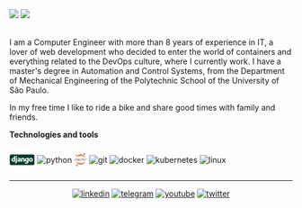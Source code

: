 <div>
  <img height="160em" src="https://github-readme-stats.vercel.app/api/top-langs/?username=adejonghm&layout=compact&border_radius=10&theme=onedark"/>
  <img height="160em" src="https://github-readme-stats.vercel.app/api?username=adejonghm&show_icons=true&count_private=true&include_all_commits=true&custom_title=Github%20Status&hide=issues&border_radius=10&theme=onedark"/>
</div>

<br/>

I am a Computer Engineer with more than 8 years of experience in IT, a lover of web development who decided to enter the world of containers and everything related to the DevOps culture, where I currently work. I have a master's degree in Automation and Control Systems, from the Department of Mechanical Engineering of the Polytechnic School of the University of São Paulo.

In my free time I like to ride a bike and share good times with family and friends.

**Technologies and tools**

<div style="display: inline_block">
  <img align="center" alt="django" width="9%" src="https://raw.githubusercontent.com/devicons/devicon/master/icons/django/django-original.svg">
  <img align="center" alt="python" width="4%" src="https://www.vectorlogo.zone/logos/python/python-icon.svg">
  <img align="center" alt="jupyter" width="4.5%" src="https://raw.githubusercontent.com/devicons/devicon/master/icons/jupyter/jupyter-original-wordmark.svg">
  <img align="center" alt="git" width="4%" src="https://www.vectorlogo.zone/logos/git-scm/git-scm-icon.svg">
  <img align="center" alt="docker" width="6%" src="https://www.vectorlogo.zone/logos/docker/docker-icon.svg">
  <img align="center" alt="kubernetes" width="4%" src="https://www.vectorlogo.zone/logos/kubernetes/kubernetes-icon.svg">
  <img align="center" alt="linux" width="4%" src="https://www.vectorlogo.zone/logos/linux/linux-icon.svg">
</div>

---

<div align="center">

  [![linkedin](https://img.shields.io/badge/-LinkedIn-%230077B5?style=for-the-badge&logo=linkedin&logoColor=white)](https://www.linkedin.com/in/adejonghm)
  [![telegram](https://img.shields.io/badge/Telegram-2CA5E0?style=for-the-badge&logo=telegram&logoColor=white)](https://t.me/adejonghm)
  [![youtube](https://img.shields.io/badge/YouTube-FF0000?style=for-the-badge&logo=youtube&logoColor=white)](https://www.youtube.com/channel/UCgoPSCfoyiSlsdWMMxfq43Q)
  [![twitter](https://img.shields.io/badge/Twitter-1DA1F2?style=for-the-badge&logo=twitter&logoColor=white)](https://twitter.com/adejonghm)

</div>
